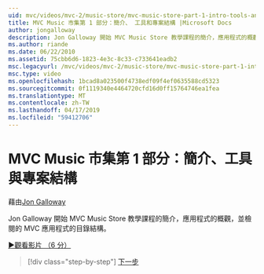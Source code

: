 ```yaml
---
uid: mvc/videos/mvc-2/music-store/mvc-music-store-part-1-intro-tools-and-project-structure
title: MVC Music 市集第 1 部分：簡介、 工具和專案結構 |Microsoft Docs
author: jongalloway
description: Jon Galloway 開始 MVC Music Store 教學課程的簡介，應用程式的概觀，並檢閱的 MVC 應用程式的目錄結構...
ms.author: riande
ms.date: 06/22/2010
ms.assetid: 75cbb6d6-1823-4e3c-8c33-c733641eadb2
msc.legacyurl: /mvc/videos/mvc-2/music-store/mvc-music-store-part-1-intro-tools-and-project-structure
msc.type: video
ms.openlocfilehash: 1bcad8a023500f4738edf09f4ef0635588cd5323
ms.sourcegitcommit: 0f1119340e4464720cfd16d0ff15764746ea1fea
ms.translationtype: MT
ms.contentlocale: zh-TW
ms.lasthandoff: 04/17/2019
ms.locfileid: "59412706"
---
```

# <a name="mvc-music-store-part-1-intro-tools-and-project-structure"></a>MVC Music 市集第 1 部分：簡介、工具與專案結構

藉由[Jon Galloway](https://github.com/jongalloway)

Jon Galloway 開始 MVC Music Store 教學課程的簡介，應用程式的概觀，並檢閱的 MVC 應用程式的目錄結構。

[&#9654;觀看影片 （6 分）](https://channel9.msdn.com/Blogs/ASP-NET-Site-Videos/mvc-music-store-part-1-intro-tools-and-project-structure)

> [!div class="step-by-step"]
> [下一步](mvc-music-store-part-2-controllers.md)

